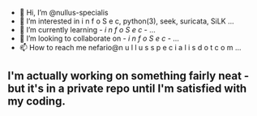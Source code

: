 - 👋 Hi, I’m @nullus-specialis
- 👀 I’m interested in i n f o S e c, python(3), seek, suricata, SiLK ...
- 🌱 I’m currently learning *- i n f o S e c -*  ...
- 💞️ I’m looking to collaborate on *- i n f o S e c -* ...
- 📫 How to reach me nefario@n u l l u s s p e c i a l i s d o t c o m ...


## I'm actually working on something fairly neat - but it's in a private repo until I'm satisfied with my coding.
<!---
nullus-specialis/nullus-specialis is a ✨ special ✨ repository because its `README.md` (this file) appears on your GitHub profile.
You can click the Preview link to take a look at your changes.
--->
